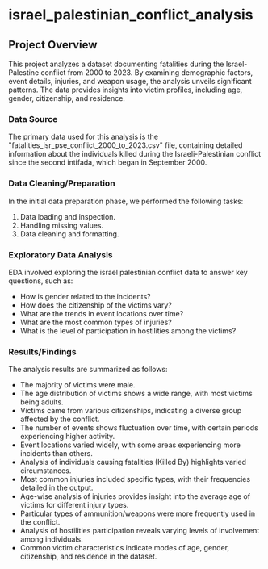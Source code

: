 # israel_palestinian_conflict_analysis

## Project Overview
This project analyzes a dataset documenting fatalities during the Israel-Palestine conflict from 2000 to 2023. By examining demographic factors, event details, injuries, and weapon usage, the analysis unveils significant patterns. The data provides insights into victim profiles, including age, gender, citizenship, and residence. 

### Data Source
The primary data used for this analysis is the "fatalities_isr_pse_conflict_2000_to_2023.csv" file, containing detailed  information about the individuals killed during the Israeli-Palestinian conflict since the second intifada, which began in September 2000.

### Data Cleaning/Preparation
In the initial data preparation phase, we performed the following tasks:

1. Data loading and inspection.
2. Handling missing values.
3. Data cleaning and formatting.

### Exploratory Data Analysis
EDA involved exploring the israel palestinian conflict data to answer key questions, such as:

* How is gender related to the incidents?
* How does the citizenship of the victims vary?
* What are the trends in event locations over time?
* What are the most common types of injuries? 
* What is the level of participation in hostilities among the victims?

### Results/Findings
The analysis results are summarized as follows:

* The majority of victims were male.
* The age distribution of victims shows a wide range, with most victims being adults.
* Victims came from various citizenships, indicating a diverse group affected by the conflict.
* The number of events shows fluctuation over time, with certain periods experiencing higher activity.
* Event locations varied widely, with some areas experiencing more incidents than others.
* Analysis of individuals causing fatalities (Killed By) highlights varied circumstances.
* Most common injuries included specific types, with their frequencies detailed in the output.
* Age-wise analysis of injuries provides insight into the average age of victims for different injury types.
* Particular types of ammunition/weapons were more frequently used in the conflict.
* Analysis of hostilities participation reveals varying levels of involvement among individuals.
* Common victim characteristics indicate modes of age, gender, citizenship, and residence in the dataset.


